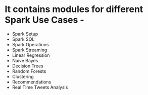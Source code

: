 
# It contains modules for different Spark Use Cases -

* Spark Setup
* Spark SQL
* Spark Operations
* Spark Streaming
* Linear Regression
* Naive Bayes
* Decision Trees
* Random Forests
* Clustering
* Recommendations
* Real Time Tweets Analysis
